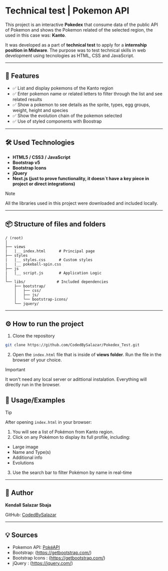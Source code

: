 
# Technical test | Pokemon API

This project is an interactive **Pokedex** that consume data of the public API of Pokemon and shows the Pokemon related of the selected region, the used in this case was: **Kanto**.

It was developed as a part of **technical test** to apply for a **internship position in Midware**. The purpose was to test technical skills in web development using tecnologies as HTML, CSS and JavaScript.

---
## 🎯 Features

- ✅ List and display pokemons of the Kanto region
- ✅ Enter pokemon name or related letters to filter through the list and see related results 
- ✅ Show a pokemon to see details as the sprite, types, egg groups, weight, height and species
- ✅ Show the evolution chain of the pokemon selected
- ✅ Use of styled components with Boostrap

---
## 🛠 Used Technologies

- **HTML5 / CSS3 / JavaScript**
- **Bootstrap v5**
- **Bootstrap Icons**
- **jQuery**
- **Next.js (just to prove functionality, it doesn´t have a key piece in project or direct integrations)**

> [!NOTE]
> All the libraries used in this project were downloaded and included locally.

---
## 📦 Structure of files and folders

```
/ (root)
│
├── views
|   |__ index.html      # Principal page
├── styles
|   |__ styles.css      # Custom styles
|   |__ pokeball-spin.css   
├── js 
|   |__ script.js       # Application Logic
│
└── libs/              # Included dependencies
    ├── bootstrap/
    │   ├── css/
    │   ├── js/
    │   └── bootstrap-icons/
    └── jquery/
```

---
## ⚙️ How to run the project

1. Clone the repository
  ```bash
  git clone https://github.com/CodedBySalazar/Pokedex_Test.git
  ```
2. Open the `index.html` file that is inside of **views folder**. Run the file in the browser of your choice. 

> [!IMPORTANT]
> It won't need any local server or adittional instalation. Everything will directly run in the browser.


## 📌 Usage/Examples

>[!TIP]
> After opening `index.html` in your browser:

1. You will see a list of Pokémon from Kanto region.
2. Click on any Pokémon to display its full profile, including:
- Large image
- Name and Type(s)
- Additional info
- Evolutions
3. Use the search bar to filter Pokémon by name in real-time


---

## :bust_in_silhouette: Author

**Kendall Salazar Sbaja**

GitHub: [CodedBySalazar](https://www.github.com/codedbysalazar)

---
## :bulb: Sources
- Pokemon API: [PokéAPI](https://pokeapi.co/)
- Bootstrap: (https://getbootstrap.com/)
- Bootstrap Icons : (https://getbootstrap.com/)
- jQuery : (https://jquery.com/)
